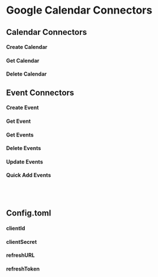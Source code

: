 # Google Calendar Connectors

## Calendar Connectors
#### Create Calendar
#### Get Calendar
#### Delete Calendar

## Event Connectors
#### Create Event
#### Get Event
#### Get Events
#### Delete Events
#### Update Events
#### Quick Add Events

<br>
<br>

## Config.toml
#### clientId
#### clientSecret
#### refreshURL
#### refreshToken